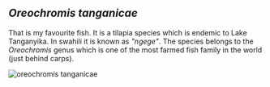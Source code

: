 ## _Oreochromis tanganicae_

That is my favourite fish. It is a tilapia species which is endemic to Lake Tanganyika. In swahili it is known as *"ngege"*. The species belongs to the _Oreochromis_ genus which is one of the most farmed fish family in the world (just behind carps).

![oreochromis tanganicae](https://upload.wikimedia.org/wikipedia/commons/7/7e/Oreochromis_tanganicae_%28G%C3%BCnther%29.jpg)
